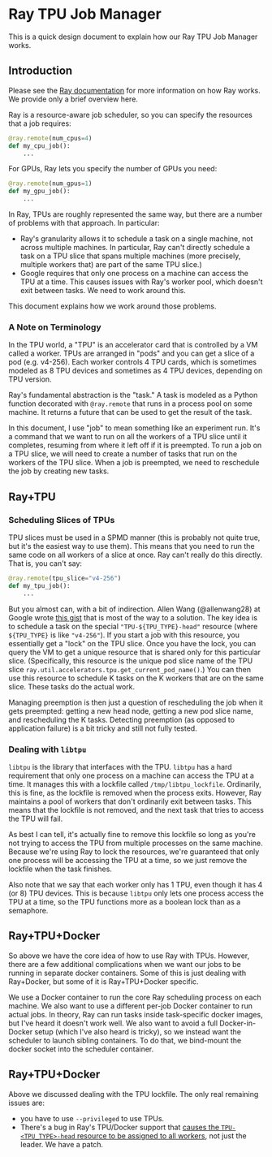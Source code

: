 # Ray TPU Job Manager

This is a quick design document to explain how our Ray TPU Job Manager works.

## Introduction

Please see the [Ray documentation](https://docs.ray.io/en/latest/index.html) for more information on how Ray works. We provide only a brief overview here.

Ray is a resource-aware job scheduler, so you can specify the resources that a job requires:

```python
@ray.remote(num_cpus=4)
def my_cpu_job():
    ...
```

For GPUs, Ray lets you specify the number of GPUs you need:

```python
@ray.remote(num_gpus=1)
def my_gpu_job():
    ...
```

In Ray, TPUs are roughly represented the same way, but there are a number of problems with that approach.
In particular:

* Ray's granularity allows it to schedule a task on a single machine, not across multiple machines. In particular,
Ray can't directly schedule a task on a TPU slice that spans multiple machines (more precisely, multiple workers that)
are part of the same TPU slice.)
* Google requires that only one process on a machine can access the TPU at a time. This causes issues with Ray's
worker pool, which doesn't exit between tasks. We need to work around this.

This document explains how we work around those problems.

### A Note on Terminology

In the TPU world, a "TPU" is an accelerator card that is controlled by a VM called a worker. TPUs are arranged in "pods" and you can
get a slice of a pod (e.g. v4-256). Each worker controls 4 TPU cards, which is sometimes modeled as 8 TPU devices
and sometimes as 4 TPU devices, depending on TPU version.

Ray's fundamental abstraction is the "task." A task is modeled as a Python function decorated with `@ray.remote`
that runs in a process pool on some machine. It returns a future that can be used to get the result of the task.

In this document, I use "job" to mean something like an experiment run. It's a command that we want to run on
all the workers of a TPU slice until it completes, resuming from where it left off if it is preempted.
To run a job on a TPU slice, we will need to create a number of tasks that run on the workers of the TPU slice.
When a job is preempted, we need to reschedule the job by creating new tasks.

## Ray+TPU

### Scheduling Slices of TPUs

TPU slices must be used in a SPMD manner (this is probably not quite true, but it's the easiest way to use them).
This means that you need to run the same code on all workers of a slice at once.
Ray can't really do this directly. That is, you can't say:

```python
@ray.remote(tpu_slice="v4-256")
def my_tpu_job():
    ...
```

But you almost can, with a bit of indirection. Allen Wang (@allenwang28) at Google wrote [this gist](https://gist.github.com/allenwang28/e3400b9e9212b50aa1cda55ebeccea60#file-ray_tpu_task-py) that is most
of the way to a solution. The key idea is to schedule a task on the special `"TPU-${TPU_TYPE}-head"` resource
(where `${TPU_TYPE}` is like `"v4-256"`). If you start a job with this resource, you essentially get a "lock" on the TPU
slice. Once you have the lock, you can query the VM to get a unique resource that is shared only for this particular
slice. (Specifically, this resource is the unique pod slice name of the TPU slice `ray.util.accelerators.tpu.get_current_pod_name()`.)
You can then use this resource to schedule K tasks on the K workers that are on the same slice. These tasks do the actual work.

Managing preemption is then just a question of rescheduling the job when it gets preempted: getting a new head node,
getting a new pod slice name, and rescheduling the K tasks.
Detecting preemption (as opposed to application failure) is a bit tricky and still not fully tested.

### Dealing with `libtpu`

`libtpu` is the library that interfaces with the TPU. `libtpu` has a hard requirement that only one process on a machine
can access the TPU at a time. It manages this with a lockfile called `/tmp/libtpu_lockfile`. Ordinarily, this is fine,
as the lockfile is removed when the process exits. However, Ray maintains a pool of workers that don't ordinarily exit
between tasks. This means that the lockfile is not removed, and the next task that tries to access the TPU will fail.

As best I can tell, it's actually fine to remove this lockfile so long as you're not trying to access the TPU from
multiple processes on the same machine. Because we're using Ray to lock the resources, we're guaranteed that only one
process will be accessing the TPU at a time, so we just remove the lockfile when the task finishes.

Also note that we say that each worker only has 1 TPU, even though it has 4 (or 8) TPU devices. This is because
`libtpu` only lets one process access the TPU at a time, so the TPU functions more as a boolean lock than
as a semaphore.

## Ray+TPU+Docker

So above we have the core idea of how to use Ray with TPUs. However, there are a few additional complications when
we want our jobs to be running in separate docker containers. Some of this is just dealing with Ray+Docker, but some of it
is Ray+TPU+Docker specific.

We use a Docker container to run the core Ray scheduling process on each machine. We also want to use a different
per-job Docker container to run actual jobs. In theory, Ray can run tasks inside task-specific docker images, but I've heard it
doesn't work well. We also want to avoid a full Docker-in-Docker setup (which I've also heard is tricky), so we
instead want the scheduler to launch sibling containers. To do that, we bind-mount the docker socket into the
scheduler container.

## Ray+TPU+Docker

Above we discussed dealing with the TPU lockfile. The only real remaining issues are:

* you have to use `--privileged` to use TPUs.
* There's a bug in Ray's TPU/Docker support that [causes the `TPU-<TPU_TYPE>-head` resource to be assigned to all workers](https://github.com/ray-project/ray/pull/47777),
not just the leader. We have a patch.
